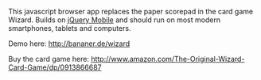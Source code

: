 This javascript browser app replaces the paper scorepad in the card game Wizard. Builds on 
[jQuery Mobile](http://jquerymobile.com) and should run on most modern smartphones, tablets and computers.

Demo here: http://bananer.de/wizard

Buy the card game here: http://www.amazon.com/The-Original-Wizard-Card-Game/dp/0913866687
